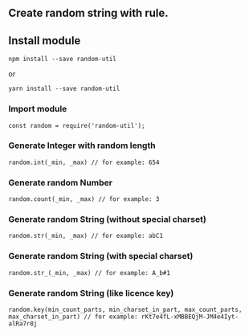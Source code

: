 ##  Create random string with rule.

## Install module

```
npm install --save random-util
```

or

```
yarn install --save random-util
```

### Import module
```
const random = require('random-util');
```

### Generate Integer with random length
```
random.int(_min, _max) // for example: 654 
```

### Generate random Number
```
random.count(_min, _max) // for example: 3 
```

### Generate random String (without special charset)
```
random.str(_min, _max) // for example: abC1 
```

### Generate random String (with special charset)
```
random.str_(_min, _max) // for example: A_b#1
```
### Generate random String (like licence key)
```
random.key(min_count_parts, min_charset_in_part, max_count_parts, max_charset_in_part) // for example: rKt7e4fL-xMBBEQjM-JM4e4Iyt-alRa7r8j
```
